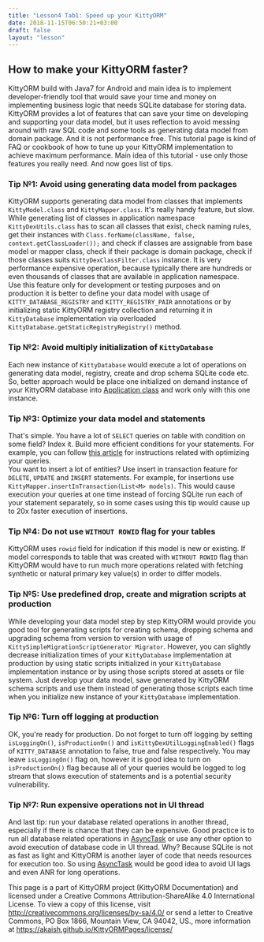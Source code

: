 ```yaml
---
title: "Lesson4 Tab1: Speed up your KittyORM"
date: 2018-11-15T06:50:21+03:00
draft: false
layout: "lesson"
---
```

## How to make your KittyORM faster?
KittyORM build with Java7 for Android and main idea is to implement developer-friendly tool that would save your time and money on implementing business logic that needs SQLite database for storing data. KittyORM provides a lot of features that can save your time on developing and supporting your data model, but it uses reflection to avoid messing around with raw SQL code and some tools as generating data model from domain package. And it is not performance free. This tutorial page is kind of FAQ or cookbook of how to tune up your KittyORM implementation to achieve maximum performance. Main idea of this tutorial - use only those features you really need. And now goes list of tips.
### Tip №1: Avoid using generating data model from packages
KittyORM supports generating data model from classes that implements `KittyModel.class` and `KittyMapper.class`. It's really handy feature, but slow. While generating list of classes in application namespace `KittyDexUtils.class` has to scan all classes that exist, check naming rules, get their instances with `Class.forName(className, false, context.getClassLoader());` and check if classes are assignable from base model or mapper class, check if their package is domain package, check if those classes suits `KittyDexClassFilter.class` instance. It is very performance expensive operation, because typically there are hundreds or even thousands of classes that are available in application namespace.  
Use this feature only for development or testing purposes and on production it is better to define your data model with usage of `KITTY_DATABASE_REGISTRY` and `KITTY_REGISTRY_PAIR` annotations or by initializing static KittyORM registry collection and returning it in `KittyDatabase` implementation via overloaded `KittyDatabase.getStaticRegistryRegistry()` method.
### Tip №2: Avoid multiply initialization of `KittyDatabase`
Each new instance of `KittyDatabase` would execute a lot of operations on generating data model, registry, create and drop schema SQLite code etc. So, better approach would be place one initialized on demand instance of your KittyORM database into [Application class](https://developer.android.com/reference/android/app/Application) and work only with this one instance.
### Tip №3: Optimize your data model and statements
That's simple. You have a lot of `SELECT` queries on table with condition on some field? Index it. Build more efficient conditions for your statements. For example, you can follow [this article](https://www.sqlite.org/optoverview.html) for instructions related with optimizing your queries.  
You want to insert a lot of entities? Use insert in transaction feature for `DELETE`, `UPDATE` and `INSERT` statements. For example, for insertions use `KittyMapper.insertInTransaction(List<M> models)`. This would cause execution your queries at one time instead of forcing SQLite run each of your statement separately, so in some cases using this tip would cause up to 20x faster execution of insertions.
### Tip №4: Do not use `WITHOUT ROWID` flag for your tables
KittyORM uses `rowid` field for indication if this model is new or existing. If model corresponds to table that was created with `WITHOUT ROWID` flag than KittyORM would have to run much more operations related with fetching synthetic or natural primary key value(s) in order to differ models.
### Tip №5: Use predefined drop, create and migration scripts at production
While developing your data model step by step KittyORM would provide you good tool for generating scripts for creating schema, dropping schema and upgrading schema from version to version with usage of `KittySimpleMigrationScriptGenerator Migrator`. However, you can slightly decrease initialization times of your `KittyDatabase` implementation at production by using static scripts initialized in your `KittyDatabase` implementation instance or by using those scripts stored at assets or file system. Just develop your data model, save generated by KittyORM schema scripts and use them instead of generating those scripts each time when you initialize new instance of your `KittyDatabase` implementation.
### Tip №6: Turn off logging at production
OK, you're ready for production. Do not forget to turn off logging by setting `isLoggingOn()`, `isProductionOn()` and `isKittyDexUtilLoggingEnabled()` flags of `KITTY_DATABASE` annotation to false, true and false respectively. You may leave `isLoggingOn()` flag on, however it is good idea to turn on `isProductionOn()` flag because all of your queries would be logged to log stream that slows execution of statements and is a potential security vulnerability.
### Tip №7: Run expensive operations not in UI thread
And last tip: run your database related operations in another thread, especially if there is chance that they can be expensive. Good practice is to run all database related operations in [AsyncTask](https://developer.android.com/reference/android/os/AsyncTask) or use any other option to avoid execution of database code in UI thread. Why? Because SQLite is not as fast as light and KittyORM is another layer of code that needs resources for execution too. So using [AsyncTask](https://developer.android.com/reference/android/os/AsyncTask) would be good idea to avoid UI lags and even ANR for long operations.

This page is a part of KittyORM project (KittyORM Documentation) and licensed under a Creative Commons Attribution-ShareAlike 4.0 International License. To view a copy of this license, visit http://creativecommons.org/licenses/by-sa/4.0/ or send a letter to Creative Commons, PO Box 1866, Mountain View, CA 94042, US., more information at https://akaish.github.io/KittyORMPages/license/
